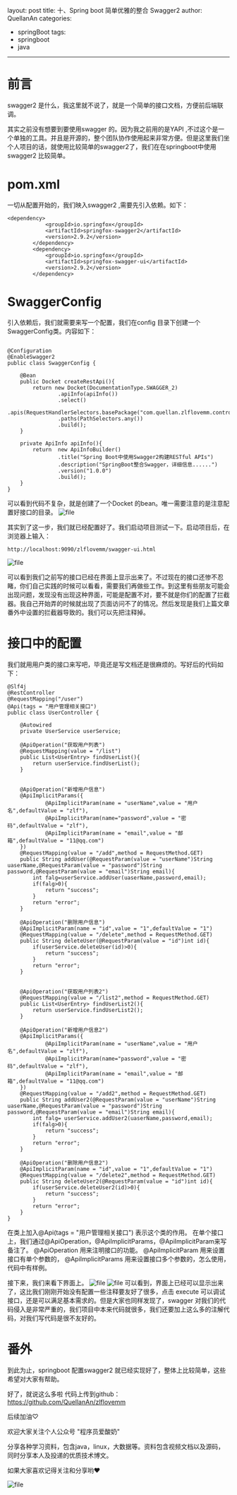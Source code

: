﻿layout: post
title: 十、Spring boot 简单优雅的整合 Swagger2
author: QuellanAn
categories: 
  - springBoot
tags:
  - springboot
  - java
---
# 前言
swagger2 是什么，我这里就不说了，就是一个简单的接口文档，方便前后端联调。

其实之前没有想要到要使用swagger 的。因为我之前用的是YAPI ,不过这个是一个单独的工具。并且是开源的，整个团队协作使用起来非常方便。但是这里我们坐个人项目的话，就使用比较简单的swagger2了，我们在在springboot中使用swagger2 比较简单。

# pom.xml
一切从配置开始的，我们映入swagger2 ,需要先引入依赖。如下：
```
<dependency>
            <groupId>io.springfox</groupId>
            <artifactId>springfox-swagger2</artifactId>
            <version>2.9.2</version>
        </dependency>
        <dependency>
            <groupId>io.springfox</groupId>
            <artifactId>springfox-swagger-ui</artifactId>
            <version>2.9.2</version>
        </dependency>
```

# SwaggerConfig
引入依赖后，我们就需要来写一个配置，我们在config 目录下创建一个SwaggerConfig类。内容如下：
```

@Configuration
@EnableSwagger2
public class SwaggerConfig {

    @Bean
    public Docket createRestApi(){
        return new Docket(DocumentationType.SWAGGER_2)
                .apiInfo(apiInfo())
                .select()
                .apis(RequestHandlerSelectors.basePackage("com.quellan.zlflovemm.controller"))
                .paths(PathSelectors.any())
                .build();
    }

    private ApiInfo apiInfo(){
        return  new ApiInfoBuilder()
                .title("Spring Boot中使用Swagger2构建RESTful APIs")
                .description("SpringBoot整合Swagger，详细信息......")
                .version("1.0.0")
                .build();
    }
}

```
可以看到代码不复杂，就是创建了一个Docket 的bean。唯一需要注意的是注意配置好接口的目录。
![file](https://img-blog.csdnimg.cn/20191207162710908.jpeg?x-oss-process=image/watermark,type_ZmFuZ3poZW5naGVpdGk,shadow_10,text_aHR0cHM6Ly9xdWVsbGFuYW4uYmxvZy5jc2RuLm5ldA==,size_16,color_FFFFFF,t_70)

其实到了这一步，我们就已经配置好了。我们启动项目测试一下。启动项目后，在浏览器上输入：
```
http://localhost:9090/zlflovemm/swagger-ui.html
```
![file](https://img-blog.csdnimg.cn/20191207162711213.jpeg?x-oss-process=image/watermark,type_ZmFuZ3poZW5naGVpdGk,shadow_10,text_aHR0cHM6Ly9xdWVsbGFuYW4uYmxvZy5jc2RuLm5ldA==,size_16,color_FFFFFF,t_70)

可以看到我们之前写的接口已经在界面上显示出来了。不过现在的接口还惨不忍睹，你们自己实践的时候可以看看，需要我们再做些工作。到这里有些朋友可能会出现问题，发现没有出现这种界面，可能是配置不对，要不就是你们的配置了拦截器。我自己开始弄的时候就出现了页面访问不了的情况。然后发现是我们上篇文章番外中设置的拦截器导致的。我们可以先把注释掉。

# 接口中的配置
我们就用用户类的接口来写吧，毕竟还是写文档还是很麻烦的。写好后的代码如下：
```
@Slf4j
@RestController
@RequestMapping("/user")
@Api(tags = "用户管理相关接口")
public class UserController {

    @Autowired
    private UserService userService;

    @ApiOperation("获取用户列表")
    @RequestMapping(value = "/list")
    public List<UserEntry> findUserList(){
        return userService.findUserList();
    }


    @ApiOperation("新增用户信息")
    @ApiImplicitParams({
            @ApiImplicitParam(name = "userName",value = "用户名",defaultValue = "zlf"),
            @ApiImplicitParam(name="password",value = "密码",defaultValue = "zlf"),
            @ApiImplicitParam(name = "email",value = "邮箱",defaultValue = "11@qq.com")
    })
    @RequestMapping(value = "/add",method = RequestMethod.GET)
    public String addUser(@RequestParam(value = "userName")String uaserName,@RequestParam(value = "password")String password,@RequestParam(value = "email")String email){
        int falg=userService.addUser(uaserName,password,email);
        if(falg>0){
            return "success";
        }
        return "error";
    }

    @ApiOperation("删除用户信息")
    @ApiImplicitParam(name = "id",value = "1",defaultValue = "1")
    @RequestMapping(value = "/delete",method = RequestMethod.GET)
    public String deleteUser(@RequestParam(value = "id")int id){
        if(userService.deleteUser(id)>0){
            return "success";
        }
        return "error";
    }


    @ApiOperation("获取用户列表2")
    @RequestMapping(value = "/list2",method = RequestMethod.GET)
    public List<UserEntry> findUserList2(){
        return userService.findUserList2();
    }

    @ApiOperation("新增用户信息2")
    @ApiImplicitParams({
            @ApiImplicitParam(name = "userName",value = "用户名",defaultValue = "zlf"),
            @ApiImplicitParam(name="password",value = "密码",defaultValue = "zlf"),
            @ApiImplicitParam(name = "email",value = "邮箱",defaultValue = "11@qq.com")
    })
    @RequestMapping(value = "/add2",method = RequestMethod.GET)
    public String addUser2(@RequestParam(value = "userName")String uaserName,@RequestParam(value = "password")String password,@RequestParam(value = "email")String email){
        int falg= userService.addUser2(uaserName,password,email);
        if(falg>0){
            return "success";
        }
        return "error";
    }

    @ApiOperation("删除用户信息2")
    @ApiImplicitParam(name = "id",value = "1",defaultValue = "1")
    @RequestMapping(value = "/delete2",method = RequestMethod.GET)
    public String deleteUser2(@RequestParam(value = "id")int id){
        if(userService.deleteUser2(id)>0){
            return "success";
        }
        return "error";
    }
}
```
在类上加入@Api(tags = "用户管理相关接口") 表示这个类的作用。
在单个接口上，我们通过@ApiOperation，@ApiImplicitParams，@ApiImplicitParam来写备注了。
@ApiOperation 用来注明接口的功能。
@ApiImplicitParam 用来设置接口有单个参数的，
@ApiImplicitParams 用来设置接口多个参数的，怎么使用，代码中有样例。

接下来，我们来看下界面上。
![file](https://img-blog.csdnimg.cn/20191207162711638.jpeg?x-oss-process=image/watermark,type_ZmFuZ3poZW5naGVpdGk,shadow_10,text_aHR0cHM6Ly9xdWVsbGFuYW4uYmxvZy5jc2RuLm5ldA==,size_16,color_FFFFFF,t_70)
![file](https://img-blog.csdnimg.cn/20191207162711884.jpeg?x-oss-process=image/watermark,type_ZmFuZ3poZW5naGVpdGk,shadow_10,text_aHR0cHM6Ly9xdWVsbGFuYW4uYmxvZy5jc2RuLm5ldA==,size_16,color_FFFFFF,t_70)
可以看到，界面上已经可以显示出来了，这比我们刚刚开始没有配置一些注释要友好了很多，点击 execute  可以调试接口，还是可以满足基本需求的。但是大家也同样发现了，swagger 对我们的代码侵入是非常严重的，我们项目中本来代码就很多，我们还要加上这么多的注解代码，对我们写代码是很不友好的。

# 番外
到此为止，springboot 配置swagger2 就已经实现好了，整体上比较简单，这些希望对大家有帮助。

好了，就说这么多啦
代码上传到github：
https://github.com/QuellanAn/zlflovemm

后续加油♡

欢迎大家关注个人公众号 "程序员爱酸奶"

分享各种学习资料，包含java，linux，大数据等。资料包含视频文档以及源码，同时分享本人及投递的优质技术博文。

如果大家喜欢记得关注和分享哟❤

![file](https://img-blog.csdnimg.cn/20191015213334732.jpeg?x-oss-process=image/watermark,type_ZmFuZ3poZW5naGVpdGk,shadow_10,text_aHR0cHM6Ly9ibG9nLmNzZG4ubmV0L3FxXzI3NzkwMDEx,size_16,color_FFFFFF,t_70)



